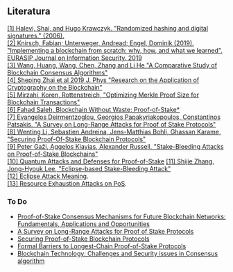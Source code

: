 ## Literatura

[[1] Halevi, Shai, and Hugo Krawczyk. "Randomized hashing and digital signatures." (2006).](https://citeseerx.ist.psu.edu/document?repid=rep1&type=pdf&doi=b46f9e87038b96769f47d819e204e6db1190e00b)<br/>
[[2] Knirsch, Fabian; Unterweger, Andread; Engel, Dominik (2019). "Implementing a blockchain from scratch: why, how, and what we learned". EURASIP Journal on Information Security. 2019](https://jis-eurasipjournals.springeropen.com/articles/10.1186/s13635-019-0085-3)<br/>
[[3] Wang, Huang, Wang, Chen, Zhang and Li He "A Comparative Study of Blockchain Consensus Algorithms"](https://iopscience.iop.org/article/10.1088/1742-6596/1437/1/012007/pdf)<br/>
[[4] Sheping Zhai et al 2019 J. Phys "Research on the Application of Cryptography on the Blockchain"](https://sci-hub.se/https://iopscience.iop.org/article/10.1088/1742-6596/1168/3/032077/meta)<br/>
[[5] Mirzahi, Koren, Rottenstreich, "Optimizing Merkle Proof Size for Blockchain Transactions"](https://sci-hub.se/https://ieeexplore.ieee.org/abstract/document/9352820?fbclid=IwAR1M8aM4yvF5eks_PrMsQnruIq36Bmi5vzgGT_n-IhfdCYmsRGsd77PXIdc)<br/>
[[6] Fahad Saleh, Blockchain Without Waste: Proof-of-Stake\*](https://www.researchgate.net/profile/Fahad-Saleh/publication/325891130_Blockchain_Without_Waste_Proof-of-Stake/links/60998115a6fdccaebd208b08/Blockchain-Without-Waste-Proof-of-Stake.pdf)<br/>
[[7] Evangelos Deirmentzoglou, Georgios Papakyriakopoulos, Constantinos Patsakis, "A Survey on Long-Range Attacks for Proof of Stake Protocols"](https://sci-hub.se/10.1109/access.2019.2901858)<br/>
[[8] Wenting Li, Sebastien Andreina, Jens-Matthias Bohli, Ghassan Karame, "Securing Proof-Of-Stake Blockchain Protocols"](https://www.researchgate.net/publication/319647471_Securing_Proof-of-Stake_Blockchain_Protocols)<br/>
[[9] Peter Gaži, Aggelos Kiayias, Alexander Russell, "Stake-Bleeding Attacks on Proof-of-Stake Blockchains"](https://sci-hub.se/10.1109/cvcbt.2018.00015)<br/>
[[10] Quantum Attacks and Defenses for Proof-of-Stake](https://ieeexplore.ieee.org/abstract/document/9068181)
[[11] Shijie Zhang, Jong-Hyouk Lee, "Eclipse-based Stake-Bleeding Attack"](https://dl.acm.org/doi/abs/10.1145/3327960.3332391)<br/>
[[12] Eclipse Attack Meaning](https://www.ledger.com/academy/glossary/eclipse-attack).<br/>
[[13] Resource Exhaustion Attacks on PoS](https://fc19.ifca.ai/preproceedings/180-preproceedings.pdf).<br/>

### To Do

- [Proof-of-Stake Consensus Mechanisms for Future Blockchain Networks: Fundamentals, Applications and Opportunities](https://ieeexplore.ieee.org/abstract/document/8746079)<br/>
- [A Survey on Long-Range Attacks for Proof of Stake Protocols](https://ieeexplore.ieee.org/abstract/document/8653269)<br/>
- [Securing Proof-of-Stake Blockchain Protocols](https://link.springer.com/chapter/10.1007/978-3-319-67816-0_17)<br/>
- [Formal Barriers to Longest-Chain Proof-of-Stake Protocols](https://dl.acm.org/doi/abs/10.1145/3328526.3329567)<br/>
- [Blockchain Technology: Challenges and Security issues in Consensus algorithm](https://ieeexplore.ieee.org/abstract/document/9104132)
